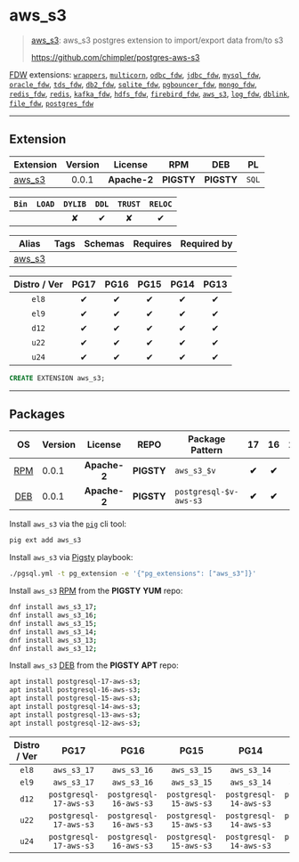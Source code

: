 # aws_s3


> [aws_s3](https://github.com/chimpler/postgres-aws-s3): aws_s3 postgres extension to import/export data from/to s3
>
> https://github.com/chimpler/postgres-aws-s3





[FDW](/fdw) extensions: [`wrappers`](/wrappers), [`multicorn`](/multicorn), [`odbc_fdw`](/odbc_fdw), [`jdbc_fdw`](/jdbc_fdw), [`mysql_fdw`](/mysql_fdw), [`oracle_fdw`](/oracle_fdw), [`tds_fdw`](/tds_fdw), [`db2_fdw`](/db2_fdw), [`sqlite_fdw`](/sqlite_fdw), [`pgbouncer_fdw`](/pgbouncer_fdw), [`mongo_fdw`](/mongo_fdw), [`redis_fdw`](/redis_fdw), [`redis`](/redis), [`kafka_fdw`](/kafka_fdw), [`hdfs_fdw`](/hdfs_fdw), [`firebird_fdw`](/firebird_fdw), [`aws_s3`](/aws_s3), [`log_fdw`](/log_fdw), [`dblink`](/dblink), [`file_fdw`](/file_fdw), [`postgres_fdw`](/postgres_fdw)


-------
## Extension


| Extension | Version | License | RPM | DEB | PL |
|-----------|:-------:|:-------:|:---:|:---:|:--:|
| [aws_s3](https://github.com/chimpler/postgres-aws-s3) | 0.0.1 | **<span class="tccyan">Apache-2</span>** | **<span class="tcwarn">PIGSTY</span>** | **<span class="tcwarn">PIGSTY</span>** | `SQL` |



| `Bin` | `LOAD` | `DYLIB` | `DDL` | `TRUST` | `RELOC` |
|:-----:|:------:|:-------:|:-----:|:-------:|:-------:|
|  |  | <span class="tcwarn">✘</span> | <span class="tcblue">✔</span> | <span class="tcwarn">✘</span> | <span class="tcblue">✔</span> |



| Alias | Tags | Schemas | Requires | Required by |
|-------|------|---------|----------|-------------|
| [aws_s3](/aws_s3) |  |  |  |  |



| Distro / Ver | PG17 | PG16 | PG15 | PG14 | PG13 |
|:------------:|:----:|:----:|:----:|:----:|:----:|
| `el8` | <span class="tcblue">✔</span> | <span class="tcblue">✔</span> | <span class="tcblue">✔</span> | <span class="tcblue">✔</span> | <span class="tcblue">✔</span> |
| `el9` | <span class="tcblue">✔</span> | <span class="tcblue">✔</span> | <span class="tcblue">✔</span> | <span class="tcblue">✔</span> | <span class="tcblue">✔</span> |
| `d12` | <span class="tcblue">✔</span> | <span class="tcblue">✔</span> | <span class="tcblue">✔</span> | <span class="tcblue">✔</span> | <span class="tcblue">✔</span> |
| `u22` | <span class="tcblue">✔</span> | <span class="tcblue">✔</span> | <span class="tcblue">✔</span> | <span class="tcblue">✔</span> | <span class="tcblue">✔</span> |
| `u24` | <span class="tcblue">✔</span> | <span class="tcblue">✔</span> | <span class="tcblue">✔</span> | <span class="tcblue">✔</span> | <span class="tcblue">✔</span> |





```sql
CREATE EXTENSION aws_s3;
```

-----------


## Packages


| OS | Version | License | REPO | Package Pattern | 17 | 16 | 15 | 14 | 13 | Dependency |
|:--:|---------|:-------:|:----:|-----------------|:--:|:--:|:--:|:--:|:--:|------------|
| [RPM](/rpm) | 0.0.1 | **<span class="tccyan">Apache-2</span>** | **<span class="tcwarn">PIGSTY</span>** | `aws_s3_$v` | **<span class="tcwarn">✔</span>** | **<span class="tcwarn">✔</span>** | **<span class="tcwarn">✔</span>** | **<span class="tcwarn">✔</span>** | **<span class="tcwarn">✔</span>** |  |
| [DEB](/deb) | 0.0.1 | **<span class="tccyan">Apache-2</span>** | **<span class="tcwarn">PIGSTY</span>** | `postgresql-$v-aws-s3` | **<span class="tcwarn">✔</span>** | **<span class="tcwarn">✔</span>** | **<span class="tcwarn">✔</span>** | **<span class="tcwarn">✔</span>** | **<span class="tcwarn">✔</span>** |  |



Install `aws_s3` via the [`pig`](https://github.com/pgsty/pig) cli tool:

```bash
pig ext add aws_s3
```


Install `aws_s3` via [Pigsty](https://pigsty.io/docs/pgext/usage/install/) playbook:

```bash
./pgsql.yml -t pg_extension -e '{"pg_extensions": ["aws_s3"]}'
```


Install `aws_s3` [RPM](/rpm) from the **<span class="tcwarn">PIGSTY</span>** **YUM** repo:

```bash
dnf install aws_s3_17;
dnf install aws_s3_16;
dnf install aws_s3_15;
dnf install aws_s3_14;
dnf install aws_s3_13;
dnf install aws_s3_12;
```


Install `aws_s3` [DEB](/deb) from the **<span class="tcwarn">PIGSTY</span>** **APT** repo:

```bash
apt install postgresql-17-aws-s3;
apt install postgresql-16-aws-s3;
apt install postgresql-15-aws-s3;
apt install postgresql-14-aws-s3;
apt install postgresql-13-aws-s3;
apt install postgresql-12-aws-s3;
```




| Distro / Ver | PG17 | PG16 | PG15 | PG14 | PG13 |
|:------------:|:----:|:----:|:----:|:----:|:----:|
| `el8` | `aws_s3_17` | `aws_s3_16` | `aws_s3_15` | `aws_s3_14` | `aws_s3_13` |
| `el9` | `aws_s3_17` | `aws_s3_16` | `aws_s3_15` | `aws_s3_14` | `aws_s3_13` |
| `d12` | `postgresql-17-aws-s3` | `postgresql-16-aws-s3` | `postgresql-15-aws-s3` | `postgresql-14-aws-s3` | `postgresql-13-aws-s3` |
| `u22` | `postgresql-17-aws-s3` | `postgresql-16-aws-s3` | `postgresql-15-aws-s3` | `postgresql-14-aws-s3` | `postgresql-13-aws-s3` |
| `u24` | `postgresql-17-aws-s3` | `postgresql-16-aws-s3` | `postgresql-15-aws-s3` | `postgresql-14-aws-s3` | `postgresql-13-aws-s3` |





